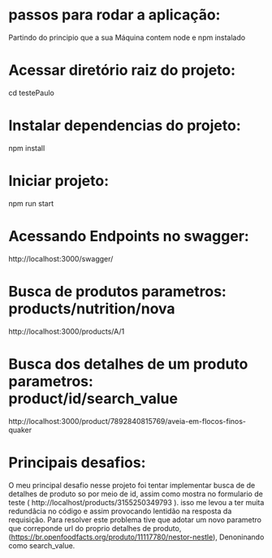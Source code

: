 
# passos para rodar a aplicação:

  Partindo do principio que a sua Máquina contem node e npm instalado

# Acessar diretório raiz do projeto:
  cd testePaulo  

# Instalar dependencias do projeto:
  npm install  

# Iniciar projeto:
  npm run start  

# Acessando Endpoints no swagger:
  http://localhost:3000/swagger/ 

# Busca de produtos parametros: products/nutrition/nova
  http://localhost:3000/products/A/1  

# Busca dos detalhes de um produto parametros:  product/id/search_value
  http://localhost:3000/product/7892840815769/aveia-em-flocos-finos-quaker 

# Principais desafios:
  O meu principal desafio nesse projeto foi tentar implementar busca de 
  de detalhes de produto so por meio de id, assim como mostra no
  formulario de teste ( http://localhost/products/3155250349793 ).
  isso me levou a ter muita redundâcia no código e assim provocando
  lentidão na resposta da requisição.
  Para resolver este problema tive que adotar um novo parametro que
  correponde url do proprio detalhes de produto, 
  (https://br.openfoodfacts.org/produto/11117780/nestor-nestle),
  Denoninando como search_value. 


